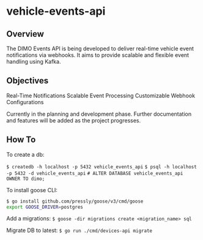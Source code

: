 # vehicle-events-api

## Overview
The DIMO Events API is being developed to deliver real-time vehicle event notifications via webhooks. It aims to provide scalable and flexible event handling using Kafka.

## Objectives
Real-Time Notifications
Scalable Event Processing
Customizable Webhook Configurations

Currently in the planning and development phase. Further documentation and features will be added as the project progresses.

## How To

To create a db:

`$ createdb -h localhost -p 5432 vehicle_events_api`
`$ psql -h localhost -p 5432 -d vehicle_events_api`
`# ALTER DATABASE vehicle_events_api OWNER TO dimo;`

To install goose CLI:
```bash
$ go install github.com/pressly/goose/v3/cmd/goose
export GOOSE_DRIVER=postgres
```

Add a migrations:
`$ goose -dir migrations create <migration_name> sql`

Migrate DB to latest:
`$ go run ./cmd/devices-api migrate`
